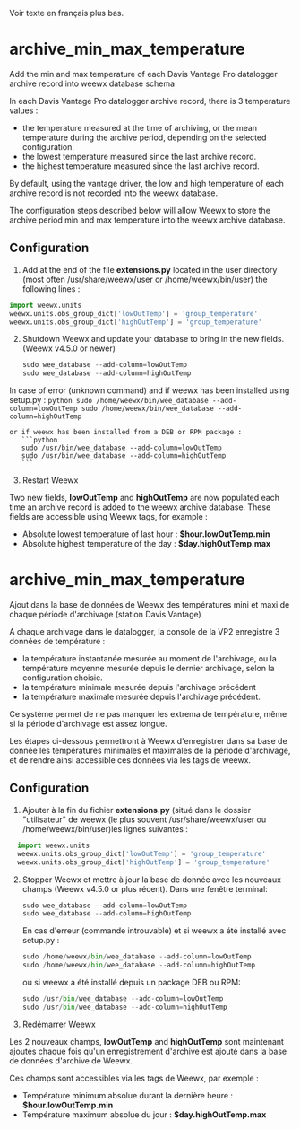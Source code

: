 Voir texte en français plus bas.
# archive_min_max_temperature
Add the min and max temperature of each Davis Vantage Pro datalogger archive record into weewx database schema

In each Davis Vantage Pro datalogger archive record, there is 3 temperature values :
- the temperature measured at the time of archiving, or the mean temperature during the archive period, depending on the selected configuration.
- the lowest temperature measured since the last archive record.
- the highest temperature measured since the last archive record.

By default, using the vantage driver, the low and high temperature of each archive record is not recorded into the weewx database.

The configuration steps described below will allow Weewx to store the archive period min and max temperature into the weewx archive database.

## Configuration
 1. Add at the end of the file **extensions.py** located in the user directory (most often /usr/share/weewx/user or /home/weewx/bin/user) the following lines :
 ```python
 import weewx.units
 weewx.units.obs_group_dict['lowOutTemp'] = 'group_temperature'
 weewx.units.obs_group_dict['highOutTemp'] = 'group_temperature'
 ```
 
 2. Shutdown Weewx and update your database to bring in the new fields. (Weewx v4.5.0 or newer)
       ```python
       sudo wee_database --add-column=lowOutTemp
       sudo wee_database --add-column=highOutTemp
       ```
   In case of error (unknown command) and if weewx has been installed using setup.py : 
       ```python
       sudo /home/weewx/bin/wee_database --add-column=lowOutTemp
       sudo /home/weewx/bin/wee_database --add-column=highOutTemp
       ```
    
    or if weewx has been installed from a DEB or RPM package :
       ```python
       sudo /usr/bin/wee_database --add-column=lowOutTemp
       sudo /usr/bin/wee_database --add-column=highOutTemp
       ```
 3. Restart Weewx
  
  Two new fields, **lowOutTemp** and **highOutTemp** are now populated each time an archive record is added to the weewx archive database.
  These fields are accessible using Weewx tags, for example :
  - Absolute lowest temperature of last hour :  **$hour.lowOutTemp.min**
  - Absolute highest temperature of the day : **$day.highOutTemp.max**
  
  # archive_min_max_temperature
Ajout dans la base de données de Weewx des températures mini et maxi de chaque période d'archivage (station Davis Vantage)

A chaque archivage dans le datalogger, la console de la VP2 enregistre 3 données de température :
- la température instantanée mesurée au moment de l'archivage, ou la température moyenne mesurée depuis le dernier archivage, selon la configuration choisie.
- la température minimale mesurée depuis l'archivage précédent
- la température maximale mesurée depuis l'archivage précédent.

Ce système permet de ne pas manquer les extrema de température, même si la période d'archivage est assez longue.

Les étapes ci-dessous permettront à Weewx d'enregistrer dans sa base de donnée les températures minimales et maximales de la période d'archivage, et de rendre ainsi accessible ces données via les tags de weewx.


## Configuration
 1. Ajouter à la fin du fichier **extensions.py** (situé dans le dossier "utilisateur" de weewx (le plus souvent /usr/share/weewx/user ou /home/weewx/bin/user)les lignes suivantes :
 ```python
   import weewx.units
   weewx.units.obs_group_dict['lowOutTemp'] = 'group_temperature'
   weewx.units.obs_group_dict['highOutTemp'] = 'group_temperature'
 ```
 
 2. Stopper Weewx et mettre à jour la base de donnée avec les nouveaux champs (Weewx v4.5.0 or plus récent). 
 Dans une fenêtre terminal:
       ```python
       sudo wee_database --add-column=lowOutTemp
       sudo wee_database --add-column=highOutTemp
       ```
    En cas d'erreur (commande introuvable) et si weewx a été installé avec setup.py : 
       ```python
       sudo /home/weewx/bin/wee_database --add-column=lowOutTemp
       sudo /home/weewx/bin/wee_database --add-column=highOutTemp
       ```
    
    ou si weewx a été installé depuis un package DEB ou RPM:
       ```python
       sudo /usr/bin/wee_database --add-column=lowOutTemp
       sudo /usr/bin/wee_database --add-column=highOutTemp
       ```
  4. Redémarrer Weewx
  
  Les 2 nouveaux champs, **lowOutTemp** and **highOutTemp** sont maintenant ajoutés chaque fois qu'un enregistrement d'archive est ajouté dans la base de données d'archive de Weewx.
  
  Ces champs sont accessibles via les tags de Weewx, par exemple :
  - Température minimum absolue durant la dernière heure :  **$hour.lowOutTemp.min**
  - Température maximum absolue du jour : **$day.highOutTemp.max**

